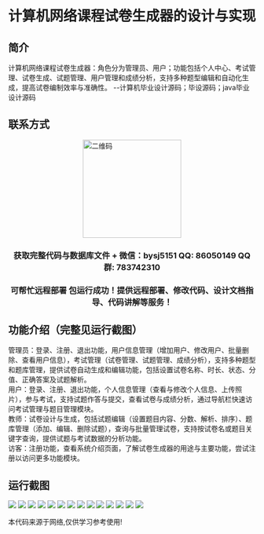 <p><h1 align="center">计算机网络课程试卷生成器的设计与实现</h1></p>

## 简介
计算机网络课程试卷生成器：角色分为管理员、用户；功能包括个人中心、考试管理、试卷生成、试题管理、用户管理和成绩分析，支持多种题型编辑和自动化生成，提高试卷编制效率与准确性。    --计算机毕业设计源码；毕设源码；java毕业设计源码


## 联系方式
<img src="https://bs-1329754181.cos.ap-shanghai.myqcloud.com/wx.jpg" alt="二维码" style="display: block; margin: 0 auto;" width="200px">
<p><h3 align="center">获取完整代码与数据库文件 + 微信：bysj5151 QQ: 86050149 QQ群: 783742310</h3></p>
<p><h3 align="center">可帮忙远程部署 包运行成功！提供远程部署、修改代码、设计文档指导、代码讲解等服务！</h3></p>

## 功能介绍（完整见运行截图）
管理员：登录、注册、退出功能，用户信息管理（增加用户、修改用户、批量删除、查看用户信息），考试管理（试卷管理、试题管理、成绩分析），支持多种题型和题库管理，提供试卷自动生成和编辑功能，包括设置试卷名称、时长、状态、分值、正确答案及试题解析。  
用户：登录、注册、退出功能，个人信息管理（查看与修改个人信息、上传照片），参与考试，支持试题作答与提交，查看试卷与成绩分析，通过导航栏快速访问考试管理与题目管理模块。  
教师：试卷设计与生成，包括试题编辑（设置题目内容、分数、解析、排序）、题库管理（添加、编辑、删除试题），查询与批量管理试卷，支持按试卷名或题目关键字查询，提供试题与考试数据的分析功能。  
访客：注册功能，查看系统介绍页面，了解试卷生成器的用途与主要功能，尝试注册以访问更多功能模块。


## 运行截图
![](https://bs-1329754181.cos.ap-shanghai.myqcloud.com/ssm/ComputerNetworkExamGenerator/img/001.jpg)
![](https://bs-1329754181.cos.ap-shanghai.myqcloud.com/ssm/ComputerNetworkExamGenerator/img/002.jpg)
![](https://bs-1329754181.cos.ap-shanghai.myqcloud.com/ssm/ComputerNetworkExamGenerator/img/003.jpg)
![](https://bs-1329754181.cos.ap-shanghai.myqcloud.com/ssm/ComputerNetworkExamGenerator/img/004.jpg)
![](https://bs-1329754181.cos.ap-shanghai.myqcloud.com/ssm/ComputerNetworkExamGenerator/img/005.jpg)
![](https://bs-1329754181.cos.ap-shanghai.myqcloud.com/ssm/ComputerNetworkExamGenerator/img/006.jpg)
![](https://bs-1329754181.cos.ap-shanghai.myqcloud.com/ssm/ComputerNetworkExamGenerator/img/007.jpg)
![](https://bs-1329754181.cos.ap-shanghai.myqcloud.com/ssm/ComputerNetworkExamGenerator/img/008.jpg)
![](https://bs-1329754181.cos.ap-shanghai.myqcloud.com/ssm/ComputerNetworkExamGenerator/img/009.jpg)
![](https://bs-1329754181.cos.ap-shanghai.myqcloud.com/ssm/ComputerNetworkExamGenerator/img/010.jpg)
![](https://bs-1329754181.cos.ap-shanghai.myqcloud.com/ssm/ComputerNetworkExamGenerator/img/011.jpg)
![](https://bs-1329754181.cos.ap-shanghai.myqcloud.com/ssm/ComputerNetworkExamGenerator/img/012.jpg)
![](https://bs-1329754181.cos.ap-shanghai.myqcloud.com/ssm/ComputerNetworkExamGenerator/img/013.jpg)
![](https://bs-1329754181.cos.ap-shanghai.myqcloud.com/ssm/ComputerNetworkExamGenerator/img/014.jpg)

<p>本代码来源于网络,仅供学习参考使用!</p>
